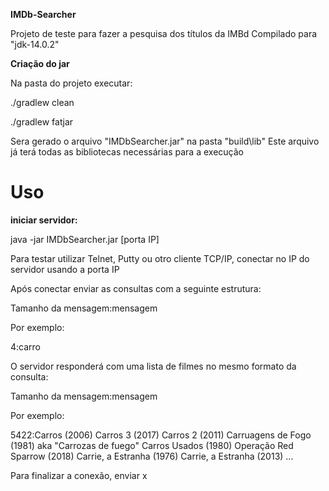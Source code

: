 <b>IMDb-Searcher</b>

Projeto de teste para fazer a pesquisa dos títulos da IMBd
Compilado para "jdk-14.0.2"

<b>Criação do jar</b>

Na pasta do projeto executar:

./gradlew clean

./gradlew fatjar

Sera gerado o arquivo "IMDbSearcher.jar" na pasta "build\lib" Este arquivo já terá todas as bibliotecas necessárias para a execução



<h1>Uso</h1>

<b>iniciar servidor:</b>

java -jar IMDbSearcher.jar [porta IP]

Para testar utilizar Telnet, Putty ou otro cliente TCP/IP, conectar no IP do servidor usando a porta IP

Após conectar enviar as consultas com a seguinte estrutura:

Tamanho da mensagem:mensagem

Por exemplo:

4:carro

O servidor responderá com uma lista de filmes no mesmo formato da consulta:

Tamanho da mensagem:mensagem

Por exemplo:

5422:Carros (2006)
Carros 3 (2017)
Carros 2 (2011)
Carruagens de Fogo (1981) aka "Carrozas de fuego"
Carros Usados (1980)
Operação Red Sparrow (2018)
Carrie, a Estranha (1976)
Carrie, a Estranha (2013)
...

Para finalizar a conexão, enviar x







